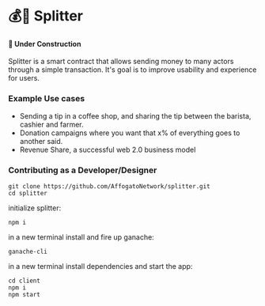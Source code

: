 # 💰🔀 Splitter

#### 🚧 Under Construction

Splitter is a smart contract that allows sending money to many actors through a simple transaction. It's goal is to improve usability and experience for users.

### Example Use cases

- Sending a tip in a coffee shop, and sharing the tip between the barista, cashier and farmer.
- Donation campaigns where you want that x% of everything goes to another said.
- Revenue Share, a successful web 2.0 business model

### Contributing as a Developer/Designer

```
git clone https://github.com/AffogatoNetwork/splitter.git
cd splitter
```

initialize splitter:
```
npm i
```

in a new terminal install and fire up ganache:
```
ganache-cli
```

in a new terminal install dependencies and start the app:
```
cd client
npm i
npm start
```
